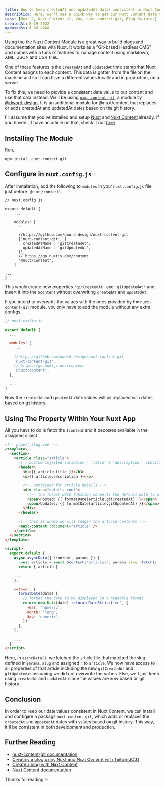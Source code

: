 ```yaml
---
title: How to keep createdAt and updatedAt dates consistent in Nuxt Content
description: Here, we'll see a quick way to get our Nuxt Content date values working right in both development and production
tags: [Nuxt 2, Nuxt Content v1, Vue, nuxt-content-git, Blog Features]
createdAt: 8-19-2022
updatedAt: 8-20-2022
---
```


Using the the Nuxt Content Module is a great way to build blogs and documentation sites with Nuxt. It works as a "Git-based Headless CMS" and comes with a tons of features to manage content using markdown, XML, JSON and CSV files.

One of these features is the `createdAt` and `updatedAt` time stamp that Nuxt Content assigns to each content. This data is gotten from the file on the machine and so it can have a different values locally and in production, on a server.

To fix this, we need to provide a consistent date value to our content and use that data instead. We'll be using [`nuxt-content-git`,](https://github.com/dword-design/nuxt-content-git) a module by [@dword-design](https://github.com/dword-design). It is an additional module for @nuxt/content that replaces or adds createdAt and updatedAt dates based on the git history.

I'll assume that you've installed and setup [Nuxt](https://nuxtjs.org/docs/2.x/get-started/installation) and [Nuxt Content](https://content.nuxtjs.org/) already. If you haven't, I have an article on that, check it out [here](https://miracleio.me/blog/Creating-a-blog-using-Nuxt-and-Nuxt-Content---with-TailwindCSS)

## Installing The Module

Run,

```bash
npm install nuxt-content-git
```

## Configure in `nuxt.config.js`

After installation, add the following to `modules` in your `nuxt.config.js` file just before `'@nuxt/content'`.

```javascript[nuxt.config.js]
// nuxt.config.js

export default {
    ...

    modules: [
      ...

      //https://github.com/dword-design/nuxt-content-git
      ['nuxt-content-git', {
        createdAtName : 'gitCreatedAt',
        updatedAtName : 'gitUpdatedAt',
      }],
      // https://go.nuxtjs.dev/content
      '@nuxt/content',
    ]

...
}
```

This would create new properties `'gitCreatedAt'` and `'gitUpdatedAt'` and insert it into the `$content` without overwriting `createdAt` and `updatedAt`.

If you intend to overwrite the values with the ones provided by the `nuxt-content-git` module, you only have to add the module without any extra configs.

```javascript
// nuxt.config.js

export default {
  ...

  modules: [
    ...

    //https://github.com/dword-design/nuxt-content-git
    'nuxt-content-git',
    // https://go.nuxtjs.dev/content
    '@nuxt/content',
  },

  ...
}
```

Now the `createdAt` and `updatedAt` date values will be replaced with dates based on git history.

## Using The Property Within Your Nuxt App

All you have to do is fetch the `$content` and it becomes available in the assigned object

```html
<!-- pages/_slug.vue -->
<template>
  <section>
    <article class="article">
      <!-- Custom injected variables - 'title' & 'description'  specified within the The YAML front matter goes here  -->
      <header>
        <h1>{{ article.title }}</h1>
        <p>{{ article.description }}</p>

        <!-- container for article details -->
        <div class="details-cont">
          <!-- the format date function converts the default date to a readable form -->
          <span>Posted: {{ formatDate(article.gitCreatedAt) }}</span>
          <span>Updated: {{ formatDate(article.gitUpdatedAt) }}</span>
        </div>
      </header>

      <!-- this is where we will render the article contents -->
      <nuxt-content :document="article" />
    </article>
  </section>
</template>

<script>
  export default {
    async asyncData({ $content, params }) {
      const article = await $content('articles', params.slug).fetch()
      return { article }

    ...
    },

    methods: {
      formatDate(date) {
        // format the date to be displayed in a readable format
        return new Date(date).toLocaleDateString('en', {
          year: 'numeric',
          month: 'long',
          day: 'numeric',
        })
      },
    },

    ...
  }
</script>
```

Here, in `asyncData()`, we fetched the article file that matched the slug defined in `params.slug` and assigned it to `article`. We now have access to all properties of that article including the new `gitCreatedAt` and `gitUpdatedAt` assuming we did not overwrite the values. Else, we'll just keep using `createdAt` and `updatedAt` since the values are now based on git history.

## Conclusion

In order to keep our date values consistent in Nuxt Content, we can install and configure a package `nuxt-content-git`, which adds or replaces the `createdAt` and `updatedAt` dates with values based on git history.
This way, it'll be consistent in both development and production.

## Further Reading

- [nuxt-content-git documentation](https://github.com/dword-design/nuxt-content-git)
- [Creating a blog using Nuxt and Nuxt Content with TailwindCSS](https://miracleio.me/blog/Creating-a-blog-using-Nuxt-and-Nuxt-Content---with-TailwindCSS)
- [Create a blog with Nuxt Content](https://nuxtjs.org/blog/creating-blog-with-nuxt-content)
- [Nuxt Content documentation](https://content.nuxtjs.org/)

Thanks for reading ✨
